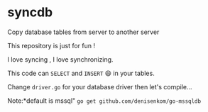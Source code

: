 # syncdb
Copy database tables from server to another server

This repository is just for fun !

I love syncing , I love synchronizing.


This code can `SELECT` and `INSERT` :smile: in your tables.

Change `driver.go` for your database driver then let's compile...

Note:*default is mssql" `go get github.com/denisenkom/go-mssqldb`
